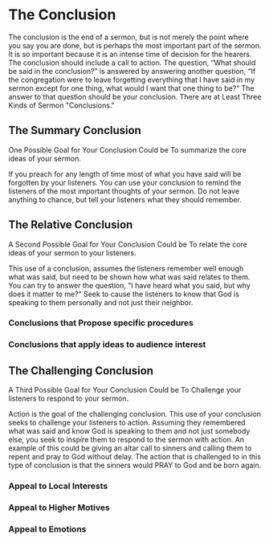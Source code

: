 # The Conclusion

The conclusion is the end of a sermon, but is not merely the point where you say you are done, but is perhaps the most important part of the sermon. It is so important because it is an intense time of decision for the hearers. The conclusion should include a call to action. The question, “What should be said in the conclusion?” is answered by answering another question, “If the congregation were to leave forgetting everything that I have said in my sermon except for one thing, what would I want that one thing to be?” The answer to that question should be your conclusion. There are at Least Three Kinds of Sermon "Conclusions."

## The Summary Conclusion

One Possible Goal for Your Conclusion Could be To summarize the core ideas of your sermon.

If you preach for any length of time most of what you have said will be forgotten by your listeners. You can use your conclusion to remind the listeners of the most important thoughts of your sermon. Do not leave anything to chance, but tell your listeners what they should remember.

## The Relative Conclusion

A Second Possible Goal for Your Conclusion Could be To relate the core ideas of your sermon to your listeners.

This use of a conclusion, assumes the listeners remember well enough what was said, but need to be shown how what was said relates to them. You can try to answer the question, "I have heard what you said, but why does it matter to me?" Seek to cause the listeners to know that God is speaking to them personally and not just their neighbor.

### Conclusions that Propose specific procedures

### Conclusions that apply ideas to audience interest

## The Challenging Conclusion

A Third Possible Goal for Your Conclusion Could be To Challenge your listeners to respond to your sermon.

Action is the goal of the challenging conclusion. This use of your conclusion seeks to challenge your listeners to action. Assuming they remembered what was said and know God is speaking to them and not just somebody else, you seek to inspire them to respond to the sermon with action. An example of this could be giving an altar call to sinners and calling them to repent and pray to God without delay. The action that is challenged to in this type of conclusion is that the sinners would PRAY to God and be born again.

### Appeal to Local Interests

### Appeal to Higher Motives

### Appeal to Emotions

